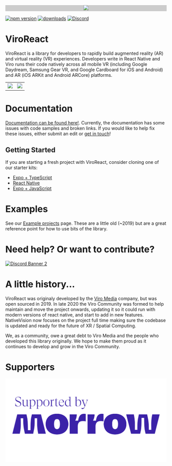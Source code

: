 <p align="center" style="background-color: #CCCCCC;">
  <a href="https://www.nativevision.xyz/">
    <img src="../viro/public/icons/NVLogo.png">
  </a>
</p>

[![npm version](https://img.shields.io/npm/v/@reactvision/react-viro)](https://www.npmjs.com/package/@reactvision/react-viro)
[![downloads](https://img.shields.io/npm/dm/@reactvision/react-viro?color=purple)](https://www.npmjs.com/package/@reactvision/react-viro)
[![Discord](https://img.shields.io/discord/774471080713781259?label=Discord)](https://discord.gg/H3ksm5NhzT)

# ViroReact

ViroReact is a library for developers to rapidly build augmented reality (AR) and virtual reality (VR) experiences. Developers write in React Native and Viro runs their code natively across all mobile VR (including Google Daydream, Samsung Gear VR, and Google Cardboard for iOS and Android) and AR (iOS ARKit and Android ARCore) platforms.

<table>
  <tr>
    <td align="center">
      <img height="200" src="https://raw.githubusercontent.com/viromedia/viro/master/code-samples/js/ARCarDemo/viro_car_marker_demo.gif">
    </td>
    <td align="center">
      <img height="200" src="https://github.com/ViroCommunity/viro/assets/430272/b153b8e4-7b40-4197-b05b-dd1eb1566102">
    </td>
  </tr>
</table>

# Documentation

[Documentation can be found here!](https://viro-community.readme.io/docs/overview). Currently, the documentation has some issues with code samples and broken links. If you would like to help fix these issues, either submit an edit or [get in touch](https://discord.gg/H3ksm5NhzT)!

## Getting Started

If you are starting a fresh project with ViroReact, consider cloning one of our starter kits:

- [Expo + TypeScript](https://github.com/NativeVision/expo-starter-kit-typescript)
- [React Native](https://github.com/NativeVision/starter-kit)
- [Expo + JavaScript](https://github.com/NativeVision/expo-starter-kit)

# Examples

See our [Example projects](https://viro-community.readme.io/docs/examples) page. These are a little old (~2019) but are a great reference point for how to use bits of the library.

# Need help? Or want to contribute?

<a href="https://discord.gg/H3ksm5NhzT">
   <img src="https://discordapp.com/api/guilds/774471080713781259/widget.png?style=banner2" alt="Discord Banner 2"/>
</a>

# A little history...

ViroReact was originaly developed by the [Viro Media](http://www.viromedia.com/) company, but was open sourced in 2019. In late 2020 the Viro Community was formed to help maintain and move the project onwards, updating it so it could run with modern versions of react native, and start to add in new features. NativeVision now focuses on the project full time making sure the codebase is updated and ready for the future of XR / Spatial Computing.

We, as a community, owe a great debt to Viro Media and the people who developed this library originally. We hope to make them proud as it continues to develop and grow in the Viro Community.

# Supporters

<p align="center">
  <a href="https://themorrow.digital/">
    <img src="readmes/morrow-supporter.png" alt="Morrow">
  </a>
</p>
